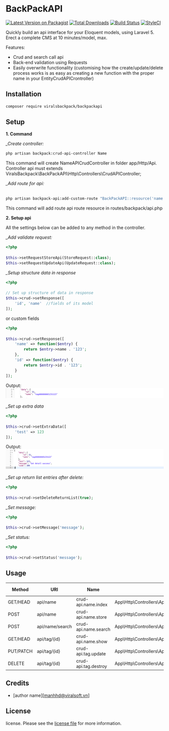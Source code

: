 # BackPackAPI

[![Latest Version on Packagist][ico-version]][link-packagist]
[![Total Downloads][ico-downloads]][link-downloads]
[![Build Status][ico-travis]][link-travis]
[![StyleCI][ico-styleci]][link-styleci]

Quickly build an api interface for your Eloquent models, using Laravel 5. Erect a complete CMS at 10 minutes/model, max. 

Features:
- Crud and search call api
- Back-end validation using Requests
- Easily overwrite functionality (customising how the create/update/delete process works is as easy as creating a new function with the proper name in your EntityCrudAPICrontroller)
## Installation

``` bash
composer require viralsbackpack/backpackapi
```

## Setup

**1. Command**

*_Create controller:* 

```bash
php artisan backpack:crud-api-controller Name

```
This command will create NameAPICrudController in folder app/Http/Api. Controller api must extends ViralsBackpack\BackPackAPI\Http\Controllers\CrudAPIController;

*_Add route for api:*

```bash

php artisan backpack-api:add-custom-route "BackPackAPI::resource('name', 'NameCrudAPIController');"

```
This command will add route api route resource in routes/backpack/api.php

**2. Setup api**

All the settings below can be added to any method in the controller.

*_Add validate request:*
```php
<?php

$this->setRequestStoreApi(StoreRequest::class);
$this->setRequestUpdateApi(UpdateRequest::class);

```

*_Setup structure data in response*
```php
<?php

// Set up structure of data in response
$this->crud->setResponse([
    'id', 'name'  //fields of its model
]);
```
or custom fields
```php
<?php

$this->crud->setResponse([
    'name' => function($entry) {
        return $entry->name . '123';
    },
    'id' => function($entry) {
        return $entry->id . '123';
    }
]);

```
Output:
![alt text](https://raw.githubusercontent.com/viralsoft/virals.package.api_on_backpack/master/structure_data.png)

*_Set up extra data*
```php
<?php

$this->crud->setExtraData([
    'test' => 123
]);

```
Output:
![alt text](https://raw.githubusercontent.com/viralsoft/virals.package.api_on_backpack/master/extra_data.png)

*_Set up return list entries after delete:*
```php
<?php

$this->crud->setDeleteReturnList(true);

```
*_Set message:*
```php
<?php

$this->crud->setMessage('message');

```
*_Set status:*
```php
<?php

$this->crud->setStatus('message');

```

## Usage
| Method    | URI             | Name               | Action                                                | Parameter obligatory  |Form data obligatory    |
| --------- | --------------- |------------------- |------------------------------------------------------ |--------------------   |------------------------|
| GET/HEAD  | api/name        |crud-api.name.index | App\Http\Controllers\Api\NameCrudAPIController@index  |                       |                        |
| POST      | api/name        |crud-api.name.store | App\Http\Controllers\Api\NameCrudAPIController@store  | id                    |                        |
| POST      | api/name/search |crud-api.name.search| App\Http\Controllers\Api\TagCrudAPIController@search  | search[value]         |                        |
| GET/HEAD  | api/tag/{id}    |crud-api.name.show  | App\Http\Controllers\Api\NameCrudAPIController@show   | id                    |                        |
| PUT/PATCH | api/tag/{id}    |crud-api.tag.update | App\Http\Controllers\Api\NameCrudAPIController@update | id                    | _method = PUT ; id     |                    
| DELETE    | api/tag/{id}    |crud-api.tag.destroy| App\Http\Controllers\Api\NameCrudAPIController@destroy| id                    | _method = DELETE       |

## Credits

- [author name][manhhd@viralsoft.vn]

## License

license. Please see the [license file](license.md) for more information.

[ico-version]: https://img.shields.io/packagist/v/viralsbackpack/backpackapi.svg?style=flat-square
[ico-downloads]: https://img.shields.io/packagist/dt/viralsbackpack/backpackapi.svg?style=flat-square
[ico-travis]: https://img.shields.io/travis/viralsbackpack/backpackapi/master.svg?style=flat-square
[ico-styleci]: https://styleci.io/repos/12345678/shield

[link-packagist]: https://packagist.org/packages/viralsbackpack/backpackapi
[link-downloads]: https://packagist.org/packages/viralsbackpack/backpackapi
[link-travis]: https://travis-ci.org/viralsbackpack/backpackapi
[link-styleci]: https://styleci.io/repos/12345678
[link-author]: https://github.com/viralsbackpack
[link-contributors]: ../../contributors
